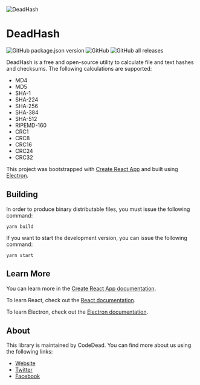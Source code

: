 ![DeadHash](https://i.imgur.com/CkzWk7u.png)

# DeadHash

![GitHub package.json version](https://img.shields.io/github/package-json/v/CodeDead/DeadHash-js)
![GitHub](https://img.shields.io/github/license/CodeDead/DeadHash-Js)
![GitHub all releases](https://img.shields.io/github/downloads/CodeDead/DeadHash-js/total)

DeadHash is a free and open-source utility to calculate file and text hashes and checksums. The following calculations are supported:

* MD4
* MD5
* SHA-1
* SHA-224
* SHA-256
* SHA-384
* SHA-512
* RIPEMD-160
* CRC1
* CRC8
* CRC16
* CRC24
* CRC32

This project was bootstrapped with [Create React App](https://github.com/facebook/create-react-app) and built using [Electron](https://electronjs.org/).

## Building

In order to produce binary distributable files, you must issue the following command:
```shell
yarn build
```

If you want to start the development version, you can issue the following command:
```shell
yarn start
```

## Learn More

You can learn more in the [Create React App documentation](https://facebook.github.io/create-react-app/docs/getting-started).

To learn React, check out the [React documentation](https://reactjs.org/).

To learn Electron, check out the [Electron documentation](https://electronjs.org/).

## About

This library is maintained by CodeDead. You can find more about us using the following links:
* [Website](https://codedead.com)
* [Twitter](https://twitter.com/C0DEDEAD)
* [Facebook](https://facebook.com/deadlinecodedead)

